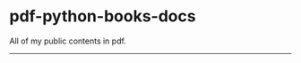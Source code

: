 # pdf-python-books-docs
All of my public contents in pdf.

-------------------------------------------------------

